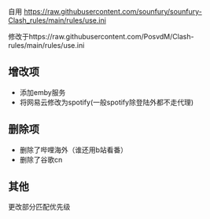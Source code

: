 自用
https://raw.githubusercontent.com/sounfury/sounfury-Clash_rules/main/rules/use.ini

修改于https://raw.githubusercontent.com/PosvdM/Clash-rules/main/rules/use.ini

## 增改项
+ 添加emby服务
+ 将网易云修改为spotify(一般spotify除登陆外都不走代理)

## 删除项
+ 删除了哔哩海外（谁还用b站看番）
+  删除了谷歌cn

## 其他

更改部分匹配优先级
